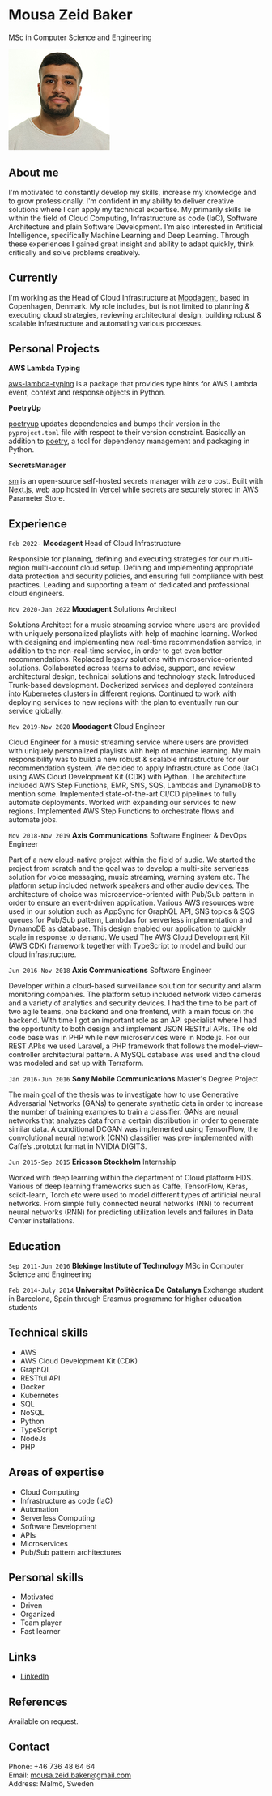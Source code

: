# Mousa Zeid Baker
MSc in Computer Science and Engineering

![](https://raw.githubusercontent.com/MousaZeidBaker/resume/master/images/mousa_profile_image.jpeg)

## About me

I'm motivated to constantly develop my skills, increase my knowledge and to grow
professionally. I'm confident in my ability to deliver creative solutions where
I can apply my technical expertise. My primarily skills lie within the field of
Cloud Computing, Infrastructure as code (IaC), Software Architecture and plain
Software Development. I'm also interested in Artificial Intelligence,
specifically Machine Learning and Deep Learning. Through these experiences I
gained great insight and ability to adapt quickly, think critically and solve
problems creatively.

## Currently

I'm working as the Head of Cloud Infrastructure at
[Moodagent](https://moodagent.com/), based in Copenhagen, Denmark. My role
includes, but is not limited to planning & executing cloud strategies, reviewing
architectural design, building robust & scalable infrastructure and automating
various processes.

## Personal Projects
__AWS Lambda Typing__

[aws-lambda-typing](https://github.com/MousaZeidBaker/aws-lambda-typing) is a
package that provides type hints for AWS Lambda event, context and response
objects in Python.

__PoetryUp__

[poetryup](https://github.com/MousaZeidBaker/poetryup) updates dependencies and
bumps their version in the `pyproject.toml` file with respect to their version
constraint. Basically an addition to [poetry](https://python-poetry.org/), a
tool for dependency management and packaging in Python.

__SecretsManager__

[sm](https://github.com/MousaZeidBaker/sm) is an open-source self-hosted secrets
manager with zero cost. Built with [Next.js](https://nextjs.org/), web app
hosted in
[Vercel](https://nextjs.org/docs/deployment#managed-nextjs-with-vercel) while
secrets are securely stored in AWS Parameter Store.

## Experience
`Feb 2022-` __Moodagent__
Head of Cloud Infrastructure

Responsible for planning, defining and executing strategies for our multi-region
multi-account cloud setup. Defining and implementing appropriate data protection
and security policies, and ensuring full compliance with best practices. Leading
and supporting a team of dedicated and professional cloud engineers.

`Nov 2020-Jan 2022` __Moodagent__
Solutions Architect

Solutions Architect for a music streaming service where users are provided with
uniquely personalized playlists with help of machine learning. Worked with
designing and implementing new real-time recommendation service, in addition to
the non-real-time service, in order to get even better recommendations. Replaced
legacy solutions with microservice-oriented solutions. Collaborated across teams
to advise, support, and review architectural design, technical solutions and
technology stack. Introduced Trunk-based development. Dockerized services and
deployed containers into Kubernetes clusters in different regions. Continued to
work with deploying services to new regions with the plan to eventually run our
service globally.

`Nov 2019-Nov 2020` __Moodagent__
Cloud Engineer

Cloud Engineer for a music streaming service where users are provided
with uniquely personalized playlists with help of machine learning. My main
responsibility was to build a new robust & scalable infrastructure for our
recommendation system. We decided to apply Infrastructure as Code (IaC) using
AWS Cloud Development Kit (CDK) with Python. The architecture included AWS Step
Functions, EMR, SNS, SQS, Lambdas and DynamoDB to mention some. Implemented
state-of-the-art CI/CD pipelines to fully automate deployments. Worked with
expanding our services to new regions. Implemented AWS Step Functions to
orchestrate flows and automate jobs.

`Nov 2018-Nov 2019` __Axis Communications__
Software Engineer & DevOps Engineer

Part of a new cloud-native project within the field of audio. We started the
project from scratch and the goal was to develop a multi-site serverless
solution for voice messaging, music streaming, warning system etc. The platform
setup included network speakers and other audio devices. The architecture of
choice was microservice-oriented with Pub/Sub pattern in order to ensure an
event-driven application. Various AWS resources were used in our solution such
as AppSync for GraphQL API, SNS topics & SQS queues for Pub/Sub pattern, Lambdas
for serverless implementation and DynamoDB as database. This design enabled our
application to quickly scale in response to demand. We used The AWS Cloud
Development Kit (AWS CDK) framework together with TypeScript to model and build
our cloud infrastructure.

`Jun 2016-Nov 2018` __Axis Communications__
Software Engineer

Developer within a cloud-based surveillance solution for security and alarm
monitoring companies. The platform setup included network video cameras and a
variety of analytics and security devices. I had the time to be part of two
agile teams, one backend and one frontend, with a main focus on the backend.
With time I got an important role as an API specialist where I had the
opportunity to both design and implement JSON RESTful APIs. The old code base
was in PHP while new microservices were in Node.js. For our REST API:s we used
Laravel, a PHP framework that follows the model–view–controller architectural
pattern. A MySQL database was used and the cloud was modeled and set up with
Terraform.

`Jan 2016-Jun 2016` __Sony Mobile Communications__
Master's Degree Project

The main goal of the thesis was to investigate how to use Generative Adversarial
Networks (GANs) to generate synthetic data in order to increase the number of
training examples to train a classifier. GANs are neural networks that analyzes
data from a certain distribution in order to generate similar data. A
conditional DCGAN was implemented using TensorFlow, the convolutional neural
network (CNN) classifier was pre- implemented with Caffe’s .prototxt format in
NVIDIA DIGITS.

`Jun 2015-Sep 2015` __Ericsson Stockholm__
Internship

Worked with deep learning within the department of Cloud platform HDS. Various
of deep learning frameworks such as Caffe, TensorFlow, Keras, scikit-learn,
Torch etc were used to model different types of artificial neural networks. From
simple fully connected neural networks (NN) to recurrent neural networks (RNN)
for predicting utilization levels and failures in Data Center installations.

## Education

`Sep 2011-Jun 2016` __Blekinge Institute of Technology__
MSc in Computer Science and Engineering

`Feb 2014-July 2014` __Universitat Politècnica De Catalunya__
Exchange student in Barcelona, Spain through Erasmus programme for higher
education students

## Technical skills

* AWS
* AWS Cloud Development Kit (CDK)
* GraphQL
* RESTful API
* Docker
* Kubernetes
* SQL
* NoSQL
* Python
* TypeScript
* NodeJs
* PHP

## Areas of expertise

* Cloud Computing
* Infrastructure as code (IaC)
* Automation
* Serverless Computing
* Software Development
* APIs
* Microservices
* Pub/Sub pattern architectures

## Personal skills
* Motivated
* Driven
* Organized
* Team player
* Fast learner

## Links 
* [LinkedIn](https://www.linkedin.com/in/mousazeidbaker/)

## References

Available on request.

## Contact
Phone: +46 736 48 64 64  
Email: mousa.zeid.baker@gmail.com  
Address: Malmö, Sweden
